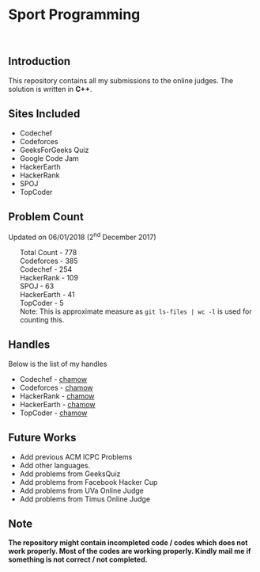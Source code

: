 <h1>Sport Programming</h1>
<br>
<h2>Introduction</h2>
<p>This repository contains all my submissions to the online judges. The solution is written in <strong>C++</strong>.</p>
<h2>Sites Included</h2>
<ul>
	<li>Codechef</li>
	<li>Codeforces</li>
	<li>GeeksForGeeks Quiz</li>
	<li>Google Code Jam</li>
	<li>HackerEarth</li>
	<li>HackerRank</li>
	<li>SPOJ</li>
	<li>TopCoder</li>
</ul>
<h2>Problem Count</h2>
<p>Updated on 06/01/2018 (2<sup>nd</sup> December 2017)</p>
<ul>
	Total Count - 778
	<br>
	Codeforces - 385
	<br>
	Codechef - 254
	<br>
	HackerRank - 109
	<br>
	SPOJ - 63
	<br>
	HackerEarth - 41
	<br>
	TopCoder - 5
	<br>
	Note: This is approximate measure as 
	<code>git ls-files | wc -l</code> is used for counting this.
</ul>
<h2>Handles</h2>
<p>Below is the list of my handles</p>
<ul>
	<li>Codechef - <a href="https://www.codechef.com/users/chamow">chamow</a></li>
	<li>Codeforces - <a href="http://codeforces.com/profile/chamow">chamow</a></li>
	<li>HackerRank - <a href="https://www.hackerrank.com/chamow">chamow</a></li>
	<li>HackerEarth - <a href="https://www.hackerearth.com/@chandramowli">chamow</a></li>
	<li>TopCoder - <a href="https://www.topcoder.com/members/chamow/">chamow</a></li>
</ul>

<h2>Future Works</h2>
<ul>
	<li>Add previous ACM ICPC Problems</li>
	<li>Add other languages.</li>
	<li>Add problems from GeeksQuiz</li>
	<li>Add problems from Facebook Hacker Cup</li>
	<li>Add problems from UVa Online Judge</li>
	<li>Add problems from Timus Online Judge</li>
</ul>
<h2>Note</h2>
<strong>The repository might contain incompleted code / codes which does not work properly. Most of the codes are working properly. Kindly mail me if something is not correct / not completed.</strong>